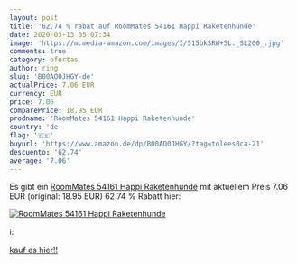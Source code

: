 ```yaml
---
layout: post
title: '62.74 % rabat auf RoomMates 54161 Happi Raketenhunde'
date: 2020-03-13 05:07:34
image: 'https://m.media-amazon.com/images/I/515bkSRW+5L._SL200_.jpg'
comments: true
category: ofertas
author: ring
slug: 'B00AO0JHGY-de'
actualPrice: 7.06 EUR
currency: EUR
price: 7.06
comparePrice: 18.95 EUR
prodname: 'RoomMates 54161 Happi Raketenhunde'
country: 'de'
flag: '🇩🇪'
buyurl: 'https://www.amazon.de/dp/B00AO0JHGY/?tag=tolees0ca-21'
descuento: '62.74'
average: '7.06'
---
```


Es gibt ein [RoomMates 54161 Happi Raketenhunde](https://www.amazon.de/dp/B00AO0JHGY/?tag=tolees0ca-21) mit aktuellem Preis 7.06 EUR (original: 18.95 EUR) 62.74 % Rabatt hier:

[![RoomMates 54161 Happi Raketenhunde](https://m.media-amazon.com/images/I/515bkSRW+5L._SL200_.jpg)](https://www.amazon.de/dp/B00AO0JHGY/?tag=tolees0ca-21)

ℹ️:


[kauf es hier!!](https://www.amazon.de/dp/B00AO0JHGY/?tag=tolees0ca-21)
